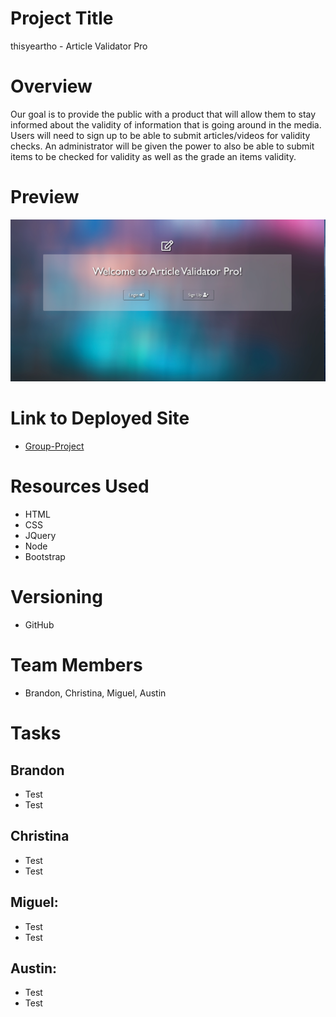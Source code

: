 # Project Title 
thisyeartho - Article Validator Pro

# Overview
Our goal is to provide the public with a product that will allow them to stay informed about the validity of information that is going around in the media. 
Users will need to sign up to be able to submit articles/videos for validity checks. An administrator will be given the power to also be able to submit items to be checked for validity as well as the grade an items validity. 

# Preview
![alt text](public/img/home.png "Article Validator Pro")

# Link to Deployed Site
  * [Group-Project](https://)
  
# Resources Used
  * HTML
  * CSS
  * JQuery
  * Node
  * Bootstrap
  
# Versioning 
  * GitHub

# Team Members 
  * Brandon, Christina, Miguel, Austin

# Tasks 
 ## Brandon 
   * Test 
   * Test
 ## Christina 
   * Test
   * Test 
 ## Miguel: 
   * Test
   * Test
 ## Austin:
   * Test
   * Test